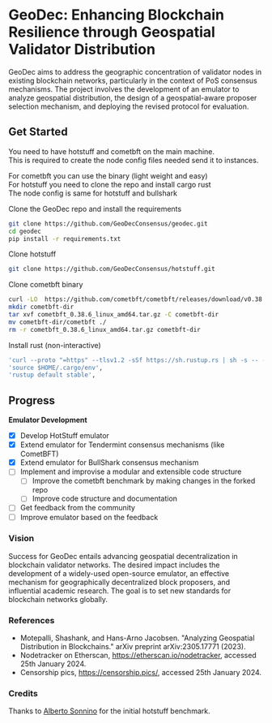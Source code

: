 # GeoDec: Enhancing Blockchain Resilience through Geospatial Validator Distribution

GeoDec aims to address the geographic concentration of validator nodes in existing blockchain networks, particularly in the context of PoS consensus mechanisms. The project involves the development of an emulator to analyze geospatial distribution, the design of a geospatial-aware proposer selection mechanism, and deploying the revised protocol for evaluation.


## Get Started
You need to have hotstuff and cometbft on the main machine. \
This is required to create the node config files needed send it to instances.

For cometbft you can use the binary (light weight and easy) \
For hotstuff you need to clone the repo and install cargo rust\
The node config is same for hotstuff and bullshark

Clone the GeoDec repo and install the requirements
``` bash
git clone https://github.com/GeoDecConsensus/geodec.git
cd geodec
pip install -r requirements.txt
```

Clone hotstuff
``` bash
git clone https://github.com/GeoDecConsensus/hotstuff.git
```
Clone cometbft binary
``` bash
curl -LO  https://github.com/cometbft/cometbft/releases/download/v0.38.6/cometbft_0.38.6_linux_amd64.tar.gz
mkdir cometbft-dir
tar xvf cometbft_0.38.6_linux_amd64.tar.gz -C cometbft-dir
mv cometbft-dir/cometbft ./
rm -r cometbft_0.38.6_linux_amd64.tar.gz cometbft-dir
```

Install rust (non-interactive)
``` bash
'curl --proto "=https" --tlsv1.2 -sSf https://sh.rustup.rs | sh -s -- -y',
'source $HOME/.cargo/env',
'rustup default stable',
```

## Progress

**Emulator Development**
- [x] Develop HotStuff emulator
- [x] Extend emulator for Tendermint consensus mechanisms (like CometBFT)
- [x] Extend emulator for BullShark consensus mechanism
- [ ] Implement and improvise a modular and extensible code structure
    - [ ] Improve the cometbft benchmark by making changes in the forked repo
    - [ ] Improve code structure and documentation
- [ ] Get feedback from the community
- [ ] Improve emulator based on the feedback

### Vision
Success for GeoDec entails advancing geospatial decentralization in blockchain validator networks. The desired impact includes the development of a widely-used open-source emulator, an effective mechanism for geographically decentralized block proposers, and influential academic research. The goal is to set new standards for blockchain networks globally.

### References
- Motepalli, Shashank, and Hans-Arno Jacobsen. "Analyzing Geospatial Distribution in Blockchains." arXiv preprint arXiv:2305.17771 (2023).
- Nodetracker on Etherscan, https://etherscan.io/nodetracker, accessed 25th January 2024.
- Censorship pics, https://censorship.pics/, accessed 25th January 2024.

### Credits
Thanks to [Alberto Sonnino](https://github.com/asonnino) for the initial hotstuff benchmark.
